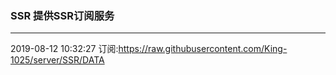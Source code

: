 ### SSR 提供SSR订阅服务
---
2019-08-12 10:32:27 订阅:https://raw.githubusercontent.com/King-1025/server/SSR/DATA
